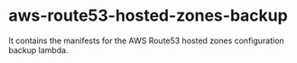 # aws-route53-hosted-zones-backup
It contains the manifests for the AWS Route53 hosted zones configuration backup lambda.
